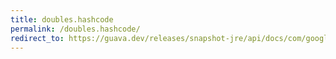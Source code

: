 ```yaml
---
title: doubles.hashcode
permalink: /doubles.hashcode/
redirect_to: https://guava.dev/releases/snapshot-jre/api/docs/com/google/common/primitives/Doubles.html#hashCode-double-
---
```

